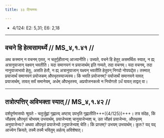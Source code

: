 ```yaml
---
title: ३३ टिप्पणयः

---
```

- 4/124: E2: 5,31; E6: 2,18

____________________________________________


## वचने हि हेत्वसामर्थ्ये // MS_४,१.४१ //

अथ कस्मान् न वचनम् एतत्, न चतुर्गृहीतान्य् आज्यानीति। उच्यते, वचने हि हेतुर् असमर्थितः स्यात्, न ह्य् अत्रानुयाजान् यक्ष्यन् भवतीति। यदा समानयनं न प्रयाजार्थम् इति गम्यते, तदा वचनम्। यदा वचनम्, तदा नानुयाजाभावो हेतुः, असति हेतौ, न ह्य् अत्रानुयाजान् यक्ष्यन् भवतीति हेतुवन् निगदो नोपपद्येत। तस्मात् प्रयाजार्थं समानयनं प्रयोजकम् औपभृतस्याज्यस्य। किं भवति प्रयोजनम्? पर्याजार्थे समानयने यावत् प्रयाजार्थम्, तावत् सर्वं समानेयम्, अर्धम् औपभृतस्य, अप्रयोजनकत्वे न नियोगतो ऽर्धं यावत् ताद्वत् वा।


____________________________________________


## तत्रोत्पत्तिर् अविभक्ता स्यात् // MS_४,१.४२ //

दर्शपूर्णमासयोः श्रूयते - चतुर्जुह्वां गृह्णात्य् अष्टाव् उपभृति गृह्णातीति+++({4/125})+++। तत्र संदेहः, किं जौहवम् औपभृतं चोभयम् उभयार्थम्, प्रयाजेभ्यश् चानुयाजेभ्यश् च, उत जौहवं प्रयाजेभ्यः, औपभृतम् अनुयाजेभ्यः? अथवा औपभृतं प्रयाजेभ्यो ऽनुयाजेभ्यश् चेति। किं प्राप्तम्? उभयम् उभयार्थम्। कुतः? यद् यद् आज्येन क्रियते, तस्मै तस्मै भवितुम् अर्हत्य् अविशेषात्।
